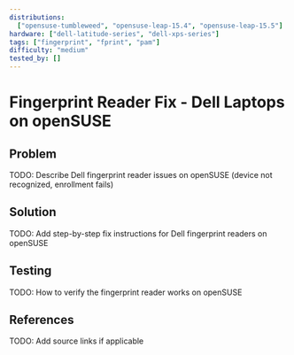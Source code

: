 ```yaml
---
distributions:
  ["opensuse-tumbleweed", "opensuse-leap-15.4", "opensuse-leap-15.5"]
hardware: ["dell-latitude-series", "dell-xps-series"]
tags: ["fingerprint", "fprint", "pam"]
difficulty: "medium"
tested_by: []
---
```


# Fingerprint Reader Fix - Dell Laptops on openSUSE

## Problem

TODO: Describe Dell fingerprint reader issues on openSUSE (device not recognized, enrollment fails)

## Solution

TODO: Add step-by-step fix instructions for Dell fingerprint readers on openSUSE

## Testing

TODO: How to verify the fingerprint reader works on openSUSE

## References

TODO: Add source links if applicable
